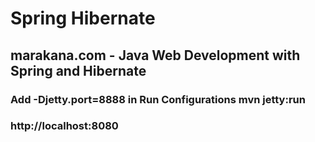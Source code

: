 # Spring Hibernate
## marakana.com - Java Web Development with Spring and Hibernate
### Add  -Djetty.port=8888 in Run Configurations mvn jetty:run
### http://localhost:8080